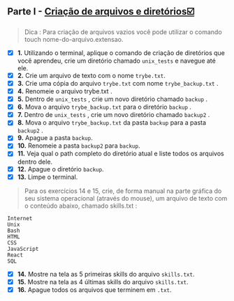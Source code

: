 ## Parte I - [Criação de arquivos e diretórios:ballot_box_with_check:]()
>Dica : Para criação de arquivos vazios você pode utilizar o comando touch nome-do-arquivo.extensao.

- [x] **1.** Utilizando o terminal, aplique o comando de criação de diretórios que você aprendeu, crie um diretório chamado ``unix_tests`` e navegue até ele.
- [x] **2.** Crie um arquivo de texto com o nome `trybe.txt`.
- [x] **3.** Crie uma cópia do arquivo `trybe.txt` com nome `trybe_backup.txt` .
- [x] **4.** Renomeie o arquivo trybe.txt .
- [x] **5.** Dentro de `unix_tests` , crie um novo diretório chamado `backup` .
- [x] **6.** Mova o arquivo `trybe_backup.txt` para o diretório `backup` .
- [x] **7.** Dentro de `unix_tests` , crie um novo diretório chamado `backup2` .
 - [x] **8.** Mova o arquivo `trybe_backup.txt` da pasta `backup` para a pasta `backup2` .
- [x] **9.** Apague a pasta `backup`.
- [x] **10.**  Renomeie a pasta `backup2` para `backup`.
- [x] **11.** Veja qual o path completo do diretório atual e liste todos os arquivos dentro dele.
- [x] **12.** Apague o diretório `backup`.
- [x] **13.** Limpe o terminal.

>Para os exercícios 14 e 15, crie, de forma manual na parte gráfica do seu sistema operacional (através do mouse), um arquivo de texto com o conteúdo abaixo, chamado skills.txt :

```
Internet
Unix
Bash
HTML
CSS
JavaScript
React
SQL
```
- [x] **14.** Mostre na tela as 5 primeiras skills do arquivo `skills.txt`.
- [x] **15.** Mostre na tela as 4 últimas skills do arquivo `skills.txt`.
- [x] **16.** Apague todos os arquivos que terminem em `.txt`.
